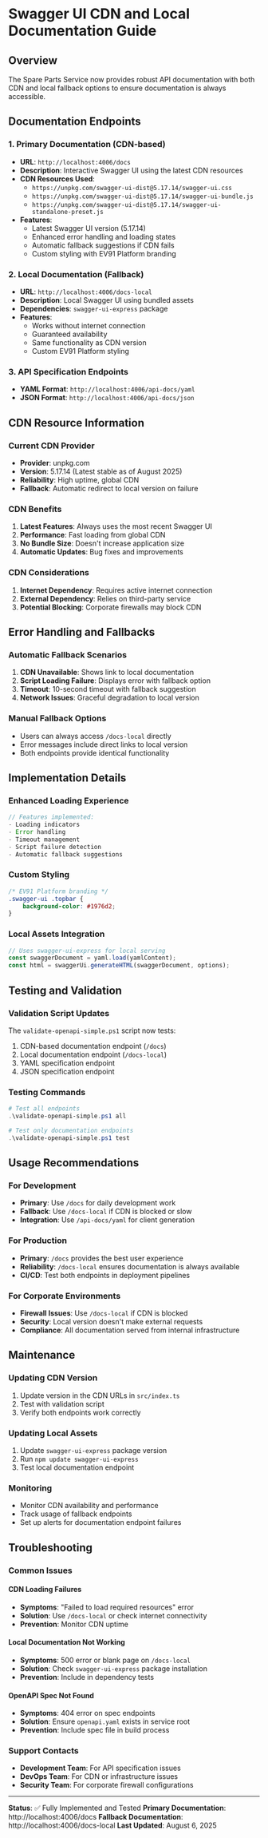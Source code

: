 # Swagger UI CDN and Local Documentation Guide

## Overview

The Spare Parts Service now provides robust API documentation with both CDN and local fallback options to ensure documentation is always accessible.

## Documentation Endpoints

### 1. Primary Documentation (CDN-based)
- **URL**: `http://localhost:4006/docs`
- **Description**: Interactive Swagger UI using the latest CDN resources
- **CDN Resources Used**:
  - `https://unpkg.com/swagger-ui-dist@5.17.14/swagger-ui.css`
  - `https://unpkg.com/swagger-ui-dist@5.17.14/swagger-ui-bundle.js`
  - `https://unpkg.com/swagger-ui-dist@5.17.14/swagger-ui-standalone-preset.js`
- **Features**:
  - Latest Swagger UI version (5.17.14)
  - Enhanced error handling and loading states
  - Automatic fallback suggestions if CDN fails
  - Custom styling with EV91 Platform branding

### 2. Local Documentation (Fallback)
- **URL**: `http://localhost:4006/docs-local`
- **Description**: Local Swagger UI using bundled assets
- **Dependencies**: `swagger-ui-express` package
- **Features**:
  - Works without internet connection
  - Guaranteed availability
  - Same functionality as CDN version
  - Custom EV91 Platform styling

### 3. API Specification Endpoints
- **YAML Format**: `http://localhost:4006/api-docs/yaml`
- **JSON Format**: `http://localhost:4006/api-docs/json`

## CDN Resource Information

### Current CDN Provider
- **Provider**: unpkg.com
- **Version**: 5.17.14 (Latest stable as of August 2025)
- **Reliability**: High uptime, global CDN
- **Fallback**: Automatic redirect to local version on failure

### CDN Benefits
1. **Latest Features**: Always uses the most recent Swagger UI
2. **Performance**: Fast loading from global CDN
3. **No Bundle Size**: Doesn't increase application size
4. **Automatic Updates**: Bug fixes and improvements

### CDN Considerations
1. **Internet Dependency**: Requires active internet connection
2. **External Dependency**: Relies on third-party service
3. **Potential Blocking**: Corporate firewalls may block CDN

## Error Handling and Fallbacks

### Automatic Fallback Scenarios
1. **CDN Unavailable**: Shows link to local documentation
2. **Script Loading Failure**: Displays error with fallback option
3. **Timeout**: 10-second timeout with fallback suggestion
4. **Network Issues**: Graceful degradation to local version

### Manual Fallback Options
- Users can always access `/docs-local` directly
- Error messages include direct links to local version
- Both endpoints provide identical functionality

## Implementation Details

### Enhanced Loading Experience
```javascript
// Features implemented:
- Loading indicators
- Error handling
- Timeout management
- Script failure detection
- Automatic fallback suggestions
```

### Custom Styling
```css
/* EV91 Platform branding */
.swagger-ui .topbar {
    background-color: #1976d2;
}
```

### Local Assets Integration
```javascript
// Uses swagger-ui-express for local serving
const swaggerDocument = yaml.load(yamlContent);
const html = swaggerUi.generateHTML(swaggerDocument, options);
```

## Testing and Validation

### Validation Script Updates
The `validate-openapi-simple.ps1` script now tests:
1. CDN-based documentation endpoint (`/docs`)
2. Local documentation endpoint (`/docs-local`)
3. YAML specification endpoint
4. JSON specification endpoint

### Testing Commands
```powershell
# Test all endpoints
.\validate-openapi-simple.ps1 all

# Test only documentation endpoints
.\validate-openapi-simple.ps1 test
```

## Usage Recommendations

### For Development
- **Primary**: Use `/docs` for daily development work
- **Fallback**: Use `/docs-local` if CDN is blocked or slow
- **Integration**: Use `/api-docs/yaml` for client generation

### For Production
- **Primary**: `/docs` provides the best user experience
- **Reliability**: `/docs-local` ensures documentation is always available
- **CI/CD**: Test both endpoints in deployment pipelines

### For Corporate Environments
- **Firewall Issues**: Use `/docs-local` if CDN is blocked
- **Security**: Local version doesn't make external requests
- **Compliance**: All documentation served from internal infrastructure

## Maintenance

### Updating CDN Version
1. Update version in the CDN URLs in `src/index.ts`
2. Test with validation script
3. Verify both endpoints work correctly

### Updating Local Assets
1. Update `swagger-ui-express` package version
2. Run `npm update swagger-ui-express`
3. Test local documentation endpoint

### Monitoring
- Monitor CDN availability and performance
- Track usage of fallback endpoints
- Set up alerts for documentation endpoint failures

## Troubleshooting

### Common Issues

#### CDN Loading Failures
- **Symptoms**: "Failed to load required resources" error
- **Solution**: Use `/docs-local` or check internet connectivity
- **Prevention**: Monitor CDN uptime

#### Local Documentation Not Working
- **Symptoms**: 500 error or blank page on `/docs-local`
- **Solution**: Check `swagger-ui-express` package installation
- **Prevention**: Include in dependency tests

#### OpenAPI Spec Not Found
- **Symptoms**: 404 error on spec endpoints
- **Solution**: Ensure `openapi.yaml` exists in service root
- **Prevention**: Include spec file in build process

### Support Contacts
- **Development Team**: For API specification issues
- **DevOps Team**: For CDN or infrastructure issues
- **Security Team**: For corporate firewall configurations

---

**Status**: ✅ Fully Implemented and Tested
**Primary Documentation**: http://localhost:4006/docs
**Fallback Documentation**: http://localhost:4006/docs-local
**Last Updated**: August 6, 2025

